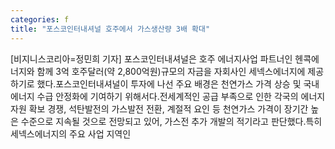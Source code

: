 ```yaml
---
categories: f
title: "포스코인터내셔널 호주에서 가스생산량 3배 확대"
---
```

[비지니스코리아=정민희 기자] 포스코인터내셔널은 호주 에너지사업 파트너인 헨콕에너지와 함께 3억 호주달러(약 2,800억원)규모의 자금을 자회사인 세넥스에너지에 제공하기로 했다.포스코인터내셔널이 투자에 나선 주요 배경은 천연가스 가격 상승 및 국내 에너지 수급 안정화에 기여하기 위해서다.전세계적인 공급 부족으로 인한 각국의 에너지 자원 확보 경쟁, 석탄발전의 가스발전 전환, 계절적 요인 등 천연가스 가격이 장기간 높은 수준으로 지속될 것으로 전망되고 있어, 가스전 추가 개발의 적기라고 판단했다.특히 세넥스에너지의 주요 사업 지역인